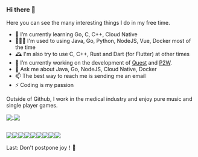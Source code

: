 ### Hi there 👋

Here you can see the many interesting things I do in my free time.

- 🌱 I’m currently learning Go, C, C++, Cloud Native
- 👨🏻‍💻 I'm used to using Java, Go, Python, NodeJS, Vue, Docker most of the time
- 🕰 I'm also try to use C, C++, Rust and Dart (for Flutter) at other times
- 🔭 I’m currently working on the development of [Quest](https://github.com/skye-z/quest) and [P2W](https://github.com/skye-z/p2w).
- 💬 Ask me about Java, Go, NodeJS, Cloud Native, Docker
- 📫 The best way to reach me is sending me an email
- ⚡ Coding is my passion

Outside of Github, I work in the medical industry and enjoy pure music and single player games. 

<a href="https://github.com/skye-z">
  <img align="center" src="https://github-readme-stats.vercel.app/api?username=skye-z&show_icons=true&hide=contribs" />
  <img align="center" src="https://github-readme-stats.vercel.app/api/top-langs/?username=skye-z&hide=javascript,jupyter%20notebook,css&layout=compact" />
</a>
<br/>
<br/>

[![](https://img.shields.io/badge/java-%23f73131.svg?style=for-the-badge&logoColor=white)](https://github.com/skye-z?tab=repositories&language=java)[![](https://img.shields.io/badge/go-%2300ADD8.svg?style=for-the-badge&logo=go&logoColor=white)](https://github.com/skye-z?tab=repositories&language=go)[![](https://img.shields.io/badge/Python-%233772a2.svg?style=for-the-badge&logo=Python&logoColor=white)](https://github.com/skye-z?tab=repositories&language=python)[![](https://img.shields.io/badge/node.js-6DA55F?style=for-the-badge&logo=node.js&logoColor=white)](https://github.com/skye-z?tab=repositories&language=javascript)[![](https://img.shields.io/badge/c/c++-%2300599C.svg?style=for-the-badge&logo=cplusplus&logoColor=white)](https://github.com/skye-z?tab=repositories&language=c)[![](https://img.shields.io/badge/Rust-%23000000.svg?style=for-the-badge&logo=Rust&logoColor=white)](https://github.com/skye-z?tab=repositories&language=rust)[![](https://img.shields.io/badge/dart-%2302569B.svg?style=for-the-badge&logo=dart&logoColor=white)](https://github.com/skye-z?tab=repositories&language=dart)[![](https://img.shields.io/badge/docker-%230db7ed.svg?style=for-the-badge&logo=docker&logoColor=white)](https://github.com/skye-z?tab=repositories&language=dockerfile)![](https://img.shields.io/badge/cloud%20native-%23231f20.svg?style=for-the-badge&logo=cncf&logoColor=white)

Last: Don't postpone joy！🤟
